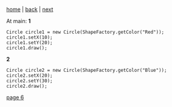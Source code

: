 [home](./page01.md) | [back](./page04.md) | [next](./page06.md)

At main:
**1**
```
Circle circle1 = new Circle(ShapeFactory.getColor("Red"));
circle1.setX(10);
circle1.setY(20);
circle1.draw();
```
**2**
```
Circle circle2 = new Circle(ShapeFactory.getColor("Blue"));
circle2.setX(20);
circle2.setY(30);
circle2.draw();
```


[page 6](./page06.md)
